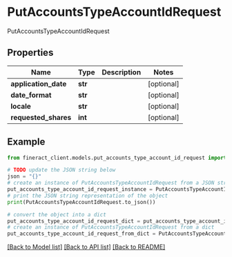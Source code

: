 # PutAccountsTypeAccountIdRequest

PutAccountsTypeAccountIdRequest

## Properties

Name | Type | Description | Notes
------------ | ------------- | ------------- | -------------
**application_date** | **str** |  | [optional] 
**date_format** | **str** |  | [optional] 
**locale** | **str** |  | [optional] 
**requested_shares** | **int** |  | [optional] 

## Example

```python
from fineract_client.models.put_accounts_type_account_id_request import PutAccountsTypeAccountIdRequest

# TODO update the JSON string below
json = "{}"
# create an instance of PutAccountsTypeAccountIdRequest from a JSON string
put_accounts_type_account_id_request_instance = PutAccountsTypeAccountIdRequest.from_json(json)
# print the JSON string representation of the object
print(PutAccountsTypeAccountIdRequest.to_json())

# convert the object into a dict
put_accounts_type_account_id_request_dict = put_accounts_type_account_id_request_instance.to_dict()
# create an instance of PutAccountsTypeAccountIdRequest from a dict
put_accounts_type_account_id_request_from_dict = PutAccountsTypeAccountIdRequest.from_dict(put_accounts_type_account_id_request_dict)
```
[[Back to Model list]](../README.md#documentation-for-models) [[Back to API list]](../README.md#documentation-for-api-endpoints) [[Back to README]](../README.md)


